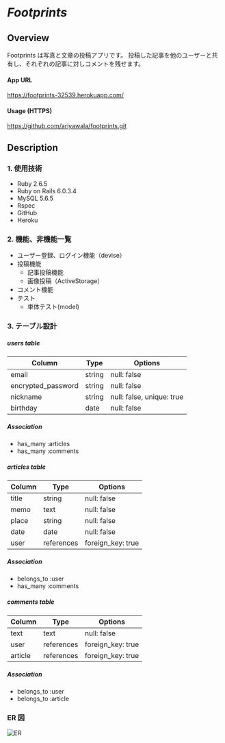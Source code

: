 # _Footprints_

## Overview

Footprints は写真と文章の投稿アプリです。
投稿した記事を他のユーザーと共有し、それぞれの記事に対しコメントを残せます。

#### App URL

https://footprints-32539.herokuapp.com/

#### Usage (HTTPS)

https://github.com/ariyawala/footprints.git

## Description

### 1. 使用技術

- Ruby 2.6.5
- Ruby on Rails 6.0.3.4
- MySQL 5.6.5
- Rspec
- GitHub
- Heroku

### 2. 機能、非機能一覧

- ユーザー登録、ログイン機能（devise）
- 投稿機能
  - 記事投稿機能
  - 画像投稿（ActiveStorage）
- コメント機能
- テスト
  - 単体テスト(model)

### 3. テーブル設計

##### users table

| Column             | Type   | Options                   |
| ------------------ | ------ | ------------------------- |
| email              | string | null: false               |
| encrypted_password | string | null: false               |
| nickname           | string | null: false, unique: true |
| birthday           | date   | null: false               |

##### Association

- has_many :articles
- has_many :comments

##### articles table

| Column | Type       | Options           |
| ------ | ---------- | ----------------- |
| title  | string     | null: false       |
| memo   | text       | null: false       |
| place  | string     | null: false       |
| date   | date       | null: false       |
| user   | references | foreign_key: true |

##### Association

- belongs_to :user
- has_many :comments

##### comments table

| Column  | Type       | Options           |
| ------- | ---------- | ----------------- |
| text    | text       | null: false       |
| user    | references | foreign_key: true |
| article | references | foreign_key: true |

##### Association

- belongs_to :user
- belongs_to :article

### ER 図

![ER](https://user-images.githubusercontent.com/75010949/105132425-40e05900-5b2e-11eb-8431-7291d7902c99.png)
